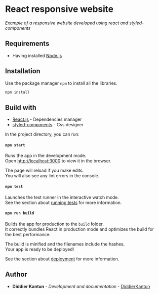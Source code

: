 # React responsive website

_Example of a responsive website developed using react and styled-components_

## Requirements

* Having installed [Node.js](https://nodejs.org/en/) 

## Installation

Use the package manager ```npm``` to install all the libraries.

```bash
npm install
```

## Build with

* [React.js](https://reactjs.org/docs/getting-started.html) - Dependencies manager
* [styled-components](https://styled-components.com/docs) - Css designer

In the project directory, you can run:

#### `npm start`

Runs the app in the development mode.\
Open [http://localhost:3000](http://localhost:3000) to view it in the browser.

The page will reload if you make edits.\
You will also see any lint errors in the console.

#### `npm test`

Launches the test runner in the interactive watch mode.\
See the section about [running tests](https://facebook.github.io/create-react-app/docs/running-tests) for more information.

#### `npm run build`

Builds the app for production to the `build` folder.\
It correctly bundles React in production mode and optimizes the build for the best performance.

The build is minified and the filenames include the hashes.\
Your app is ready to be deployed!

See the section about [deployment](https://facebook.github.io/create-react-app/docs/deployment) for more information.

## Author

* **Diddier Kantun** - *Development and documentation* - [DiddierKantun](https://github.com/DiddierKantun)

